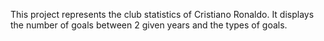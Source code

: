 This project represents the club statistics of Cristiano Ronaldo. It displays the number of goals between 2 given years and the types of goals.

